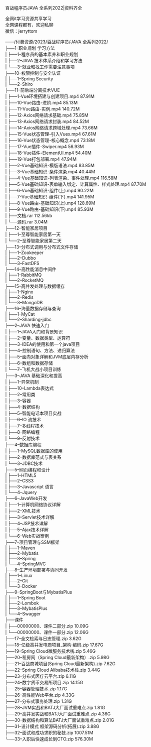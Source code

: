 百战程序员JAVA 全系列2022|资料齐全

全网it学习资源共享学习<br>全网课程都有，欢迎私聊<br>微信：jerryttom<br>

——/付费资源/2023/百战程序员/JAVA 全系列2022/<br> ├──1–职业规划 学习方法<br> | ├──1–程序员的基本素养和职业规划<br> | ├──2–JAVA 技术体系介绍和学习方法<br> | └──3–就业和找工作需要注意事项<br> ├──10–权限控制与安全认证<br> | ├──1–Spring Security<br> | └──2–Shiro<br> ├──11–前后端分离技术VUE<br> | ├──1-Vue环境搭建与创建项目.mp4 87.91M<br> | ├──10-Vue路由-进阶.mp4 85.13M<br> | ├──11-Vue路由-实例.mp4 140.72M<br> | ├──12-Axios网络请求基础.mp4 75.85M<br> | ├──13-Axios网络请求封装.mp4 84.52M<br> | ├──14-Axios网络请求跨域处理.mp4 73.66M<br> | ├──15-Vue状态管理-引入Vuex.mp4 67.61M<br> | ├──16-Vue状态管理-核心概念.mp4 73.18M<br> | ├──17-Vue插件-Swiper.mp4 56.93M<br> | ├──18-Vue插件-ElementUI.mp4 54.40M<br> | ├──19-Vue打包部署.mp4 47.94M<br> | ├──2-Vue基础知识-模版语法.mp4 83.85M<br> | ├──3-Vue基础知识-条件渲染.mp4 40.44M<br> | ├──4-Vue基础知识-列表渲染、事件处理.mp4 116.58M<br> | ├──5-Vue基础知识-表单输入绑定、计算属性、样式处理.mp4 87.70M<br> | ├──6-Vue基础知识-组件(上).mp4 90.22M<br> | ├──7-Vue基础知识-组件(下).mp4 141.95M<br> | ├──8-Vue路由-基础知识(上).mp4 128.69M<br> | ├──9-Vue路由-基础知识(下).mp4 85.93M<br> | ├──文档.rar 112.56kb<br> | └──源码.rar 3.04M<br> ├──12–智能家居项目<br> | ├──1–至尊智能家居第一天<br> | └──2–至尊智能家居第二天<br> ├──13–分布式调用与分布式文件存储<br> | ├──1–Zookeeper<br> | ├──2–Dubbo<br> | └──3–FastDFS<br> ├──14–高性能消息中间件<br> | ├──1–RabbitMQ<br> | └──2–RocketMQ<br> ├──15–高并发处理与数据缓存<br> | ├──1–Nginx<br> | ├──2–Redis<br> | └──3–MongoDB<br> ├──16–海量数据存储与查询<br> | ├──1–MyCat<br> | └──2–Sharding-jdbc<br> ├──2–JAVA 快速入门<br> | ├──1–JAVA入门和背景知识<br> | ├──2–变量、数据类型、运算符<br> | ├──3–IDEA的使用和第一个java项目<br> | ├──4–控制语句、方法、递归算法<br> | ├──5–面向对象详解和JVM底层内存分析<br> | ├──6–数组和数据存储<br> | └──7–飞机大战小项目训练<br> ├──3–JAVA 基础深化和提高<br> | ├──1–异常机制<br> | ├──10–Lambda表达式<br> | ├──2–常用类<br> | ├──3–容器<br> | ├──4–数据结构<br> | ├──5–智能电话本项目实战<br> | ├──6–IO 流技术<br> | ├──7–多线程技术<br> | ├──8–网络编程<br> | └──9–反射技术<br> ├──4–数据库编程<br> | ├──1–MySQL数据库的使用<br> | ├──2–数据库范式与表关系<br> | └──3–JDBC技术<br> ├──5–网页编程和设计<br> | ├──1–HTML5<br> | ├──2–CSS3<br> | ├──3–Javascript 语言<br> | └──4–Jquery<br> ├──6–JavaWeb开发<br> | ├──1–计算机网络协议详解<br> | ├──2–XML技术<br> | ├──3–Servlet技术详解<br> | ├──4–JSP技术详解<br> | ├──5–Ajax技术详解<br> | └──6–Web实战案例<br> ├──7–项目管理与SSM框架<br> | ├──1–Maven<br> | ├──2–Mybatis<br> | ├──3–Spring<br> | └──4–SpringMVC<br> ├──8–生产环境部署与协同开发<br> | ├──1–Linux<br> | ├──2–Git<br> | └──3–Docker<br> ├──9–SpringBoot与MybatisPlus<br> | ├──1–Spring Boot<br> | ├──2–Lombok<br> | ├──3–MybatisPlus<br> | └──4–Swagger<br> ├──课件<br> | ├──00000000、课件二部分.zip 10.09G<br> | └──00000000、课件一部分.zip 12.06G<br> ├──17–全文检索与日志管理.zip 3.62G<br> ├──18–亿级高并发电商项目_架构 编码.zip 17.67G<br> ├──19–Spring Cloud微服务技术栈.zip 5.46G<br> ├──20–租房网（Spring Cloud最新架构）.zip 5.98G<br> ├──21–百战商城项目(Spring Cloud最新架构).zip 7.62G<br> ├──22–Spring Cloud Alibaba技术栈.zip 3.44G<br> ├──23–分布式医疗云平台.zip 6.11G<br> ├──24–数字货币交易所项目.zip 14.15G<br> ├──25–容器管理技术.zip 1.17G<br> ├──26–高性能Web平台.zip 4.33G<br> ├──27–分布式事务处理.zip 1.31G<br> ├──28–JVM实战和BATJ大厂面试重难点.zip 1.81G<br> ├──29–高并发实战和BATJ大厂面试重难点.zip 4.36G<br> ├──30–数据结构和算法BATJ大厂面试重难点.zip 2.01G<br> ├──31–设计模式 框架源码分析(拓展).zip 3.88G<br> ├──32–面试和成功求职的秘技.zip 1007.51M<br> └──33–入职后快速成长到CTO.zip 576.30M